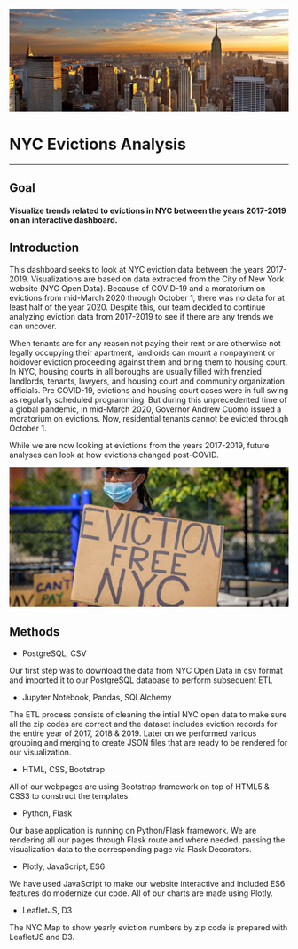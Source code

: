 ![Alt text](static/images/Homepage-Top-Banner.jpg?raw=true "Image to view")
# NYC Evictions Analysis 
-----------------------------------------------------------------------------------

## Goal 
#### Visualize trends related to evictions in NYC between the years 2017-2019 on an interactive dashboard.

## Introduction
This dashboard seeks to look at NYC eviction data between the years 2017-2019. Visualizations are based on data extracted from the City of New York website (NYC Open Data). Because of COVID-19 and a moratorium on evictions from mid-March 2020 through October 1, there was no data for at least half of the year 2020. Despite this, our team decided to continue analyzing eviction data from 2017-2019 to see if there are any trends we can uncover. 
 
When tenants are for any reason not paying their rent or are otherwise not legally occupying their apartment, landlords can mount a nonpayment or holdover eviction proceeding against them and bring them to housing court. In NYC, housing courts in all boroughs are usually filled with frenzied landlords, tenants, lawyers, and housing court and community organization officials. Pre COVID-19, evictions and housing court cases were in full swing as regularly scheduled programming. But during this unprecedented time of a global pandemic, in mid-March 2020, Governor Andrew Cuomo issued a moratorium on evictions. Now, residential tenants cannot be evicted through October 1. 

While we are now looking at evictions from the years 2017-2019, future analyses can look at how evictions changed post-COVID.

![Alt text](static/images/Homepage-Banner-Three.jpg?raw=true "Image to view")

## Methods
* PostgreSQL, CSV

Our first step was to download the data from NYC Open Data in csv format and imported it to our PostgreSQL database to perform subsequent ETL

* Jupyter Notebook, Pandas, SQLAlchemy

The ETL process consists of cleaning the intial NYC open data to make sure all the zip codes are correct and the dataset includes eviction records for the entire year of 2017, 2018 & 2019. Later on we performed various grouping and merging to create JSON files that are ready to be rendered for our visualization.

* HTML, CSS, Bootstrap

All of our webpages are using Bootstrap framework on top of HTML5 & CSS3 to construct the templates.

* Python, Flask

Our base application is running on Python/Flask framework. We are rendering all our pages through Flask route and where needed, passing the visualization data to the corresponding page via Flask Decorators.

* Plotly, JavaScript, ES6

We have used JavaScript to make our website interactive and included ES6 features do modernize our code. All of our charts are made using Plotly.

* LeafletJS, D3

The NYC Map to show yearly eviction numbers by zip code is prepared with LeafletJS and D3.



